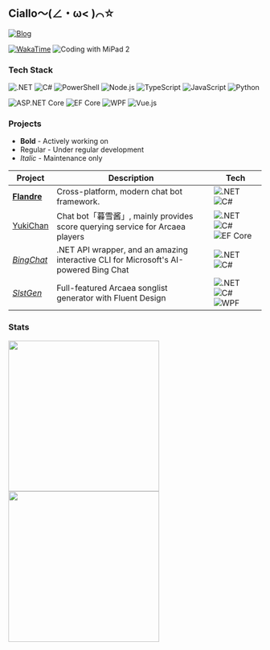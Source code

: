 ## Ciallo～(∠・ω< )⌒☆

[![Blog](https://img.shields.io/badge/Blog-sorabs.cc-white?labelColor=42b883&color=3ba576&style=for-the-badge&logo=vite&logoColor=white)](https://sorabs.cc/)

[![WakaTime](https://wakatime.com/badge/user/b1ea68ff-35ad-48d6-aa5a-c0f1dfad4018.svg?style=flat-square)](https://wakatime.com/@bsdayo)
![Coding with MiPad 2](https://img.shields.io/badge/Coding_with-MiPad_2-FF6900?style=flat-square&logo=xiaomi&logoColor=white)

### Tech Stack
<!-- Platforms & Languages -->
![.NET](https://img.shields.io/badge/.NET-512bd4?logo=.net&style=flat-square)
![C#](https://img.shields.io/badge/C%23-239120?logo=csharp&style=flat-square)
![PowerShell](https://img.shields.io/badge/PowerShell-5391fe?logo=powershell&logoColor=white&style=flat-square)
![Node.js](https://img.shields.io/badge/Node.js-339933?logo=node.js&logoColor=white&style=flat-square)
![TypeScript](https://img.shields.io/badge/TypeScript-3178c6?logo=typescript&logoColor=white&style=flat-square)
![JavaScript](https://img.shields.io/badge/JavaScript-f7df1e?logo=javascript&logoColor=black&style=flat-square)
![Python](https://img.shields.io/badge/Python-3776ab?logo=python&logoColor=white&style=flat-square)

<!-- Frameworks -->
![ASP.NET Core](https://img.shields.io/badge/ASP.NET%20Core-0078d4?logo=.net&style=flat-square)
![EF Core](https://img.shields.io/badge/EF%20Core-0078d4?logo=.net&style=flat-square)
![WPF](https://img.shields.io/badge/WPF-0078d4?logo=windows&style=flat-square)
![Vue.js](https://img.shields.io/badge/Vue.js-4fc08d?logo=vue.js&logoColor=white&style=flat-square)

### Projects

- **Bold** - Actively working on
- Regular - Under regular development
- _Italic_ - Maintenance only

| Project | Description | Tech |
| ------- | ----------- | ------------ |
| **[Flandre](https://github.com/FlandreDevs/Flandre)** | Cross-platform, modern chat bot framework. | ![.NET](https://img.shields.io/badge/.NET-512bd4?logo=.net&style=flat-square) ![C#](https://img.shields.io/badge/C%23-239120?logo=csharp&style=flat-square) |
| [YukiChan](https://github.com/bsdayo/YukiChan) | Chat bot「暮雪酱」, mainly provides score querying service for Arcaea players | ![.NET](https://img.shields.io/badge/.NET-512bd4?logo=.net&style=flat-square) ![C#](https://img.shields.io/badge/C%23-239120?logo=csharp&style=flat-square) ![EF Core](https://img.shields.io/badge/EF%20Core-0078d4?logo=.net&style=flat-square) |
| _[BingChat](https://github.com/bsdayo/BingChat)_ | .NET API wrapper, and an amazing interactive CLI for Microsoft's AI-powered Bing Chat | ![.NET](https://img.shields.io/badge/.NET-512bd4?logo=.net&style=flat-square) ![C#](https://img.shields.io/badge/C%23-239120?logo=csharp&style=flat-square) |
| _[SlstGen](https://github.com/NekoSpace/SlstGen&style=flat-square)_ | Full-featured Arcaea songlist generator with Fluent Design | ![.NET](https://img.shields.io/badge/.NET-512bd4?logo=.net&style=flat-square) ![C#](https://img.shields.io/badge/C%23-239120?logo=csharp&style=flat-square) ![WPF](https://img.shields.io/badge/WPF-0078d4?logo=windows&style=flat-square) |

### Stats
<img src="https://github-readme-stats.vercel.app/api?username=bsdayo&theme=react&hide_border=true" width="300" />
<img src="https://github-readme-stats.vercel.app/api/top-langs/?username=bsdayo&layout=compact&hide=html,css,scss&theme=react&hide_border=true" width="300" />

